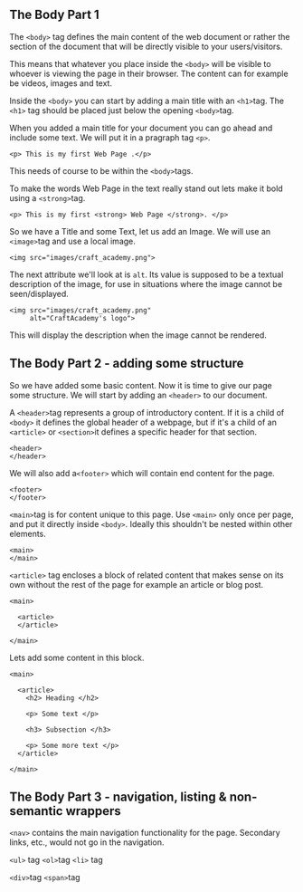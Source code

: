 ## The Body Part 1

The `<body>` tag defines the main content of the web document or rather the section of the document that will be directly visible to your users/visitors.

This means that whatever you place inside the `<body>` will be visible to whoever is viewing the page in their browser. The content can for example be videos, images and text.

Inside the `<body>` you can start by adding a main title with an `<h1>`tag. The `<h1>` tag should be placed just below the opening `<body>`tag.


When you added a main title for your document you can go ahead and include some text. We will put it in a pragraph tag `<p>`.
  ```
  <p> This is my first Web Page .</p>
  ```
This needs of course to be within the `<body>`tags.

To make the words Web Page in the text really stand out lets make it bold using a `<strong>`tag.
  ```
  <p> This is my first <strong> Web Page </strong>. </p>
  ```


So we have a Title and some Text, let us add an Image.
We will use an `<image>`tag and use a local image.  
```
<img src="images/craft_academy.png">  
```
The next attribute we'll look at is `alt`. Its value is supposed to be a textual description of the image, for use in situations where the image cannot be seen/displayed.
```
<img src="images/craft_academy.png"
     alt="CraftAcademy's logo">  
```
This will display the description when the image cannot be rendered.



## The Body Part 2 - adding some structure

So we have added some basic content. Now it is time to give our page some structure.
We will start by adding an `<header>` to our document.

A `<header>`tag represents a group of introductory content. If it is a child of `<body>` it defines the global header of a webpage, but if it's a child of an `<article>` or `<section>`it defines a specific header for that section.

```
<header>
</header>
```

We will also add a`<footer>` which will contain end content for the page.
```
<footer>
</footer>
```

`<main>`tag is for content unique to this page. Use `<main>` only once per page, and put it directly inside `<body>`. Ideally this shouldn't be nested within other elements.

```
<main>
</main>
```

`<article>` tag encloses a block of related content that makes sense on its own without the rest of the page for example an article or blog post.
```
<main>

  <article>
  </article>

</main>
```

Lets add some content in this block.

```
<main>

  <article>
    <h2> Heading </h2>

    <p> Some text </p>

    <h3> Subsection </h3>

    <p> Some more text </p>
  </article>

</main>
```



## The Body Part 3 - navigation, listing & non-semantic wrappers

`<nav>` contains the main navigation functionality for the page. Secondary links, etc., would not go in the navigation.

`<ul>` tag
`<ol>`tag
`<li>` tag


`<div>`tag
`<span>`tag
